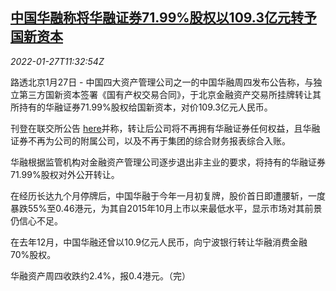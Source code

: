 <!--1643284862000-->
[中国华融称将华融证券71.99%股权以109.3亿元转予国新资本](https://cn.reuters.com/article/china-huarong-securities-0127-idCNKBS2K113K)
------

<div><i>2022-01-27T11:32:54Z</i></div><p>路透北京1月27日 - 中国四大资产管理公司之一的中国华融周四发布公告称，与独立第三方国新资本签署《国有产权交易合同》，于北京金融资产交易所挂牌转让其所持有的华融证券71.99%股权给国新资本，对价109.3亿元人民币。</p><p>刊登在联交所公告 <a href="https://www1.hkexnews.hk/listedco/listconews/sehk/2022/0127/2022012700709_c.pdf">here</a>并称，转让后公司将不再拥有华融证券任何权益，且华融证券不再为公司的附属公司，以及不再于集团的综合财务报表综合入账。</p><p>华融根据监管机构对金融资产管理公司逐步退出非主业的要求，将持有的华融证券71.99%股权对外公开转让。</p><p>在经历长达九个月停牌后，中国华融于今年一月初复牌，股价首日即遭腰斩，一度暴跌55%至0.46港元，为其自2015年10月上市以来最低水平，显示市场对其前景仍信心不足。</p><p>在去年12月，中国华融还曾以10.9亿元人民币，向宁波银行转让华融消费金融70%股权。</p><p>华融资产周四收跌约2.4%，报0.4港元。（完）</p>

